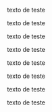 texto de teste

texto de teste

texto de teste

texto de teste

texto de teste

texto de teste

texto de teste

texto de teste
